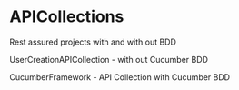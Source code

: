 # APICollections

Rest assured projects with and with out BDD

UserCreationAPICollection - with out Cucumber BDD

CucumberFramework - API Collection with Cucumber BDD
